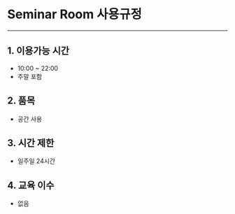 # Seminar Room 사용규정
- - -
## 1. 이용가능 시간
- 10:00 ~ 22:00
- 주말 포함

## 2. 품목
- 공간 사용

## 3. 시간 제한
- 일주일 24시간

## 4. **교육 이수**
- 없음